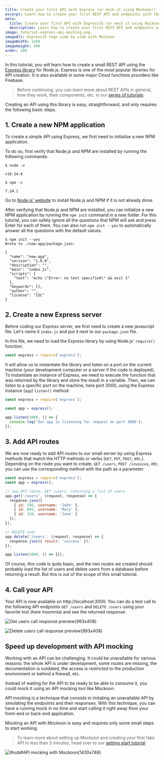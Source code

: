 ```yaml
---
title: Create your first API with Express (or mock it using Mockoon!)
excerpt: Learn how to create your first REST API and endpoints with the Node.js Express framework or mock it using Mockoon to accelerate your application development
meta:
  title: Create your first API with ExpressJS (or mock it using Mockoon!)
  description: Learn how to create your first REST API and endpoints with the Node.js Express framework or mock it using Mockoon to accelerate your application development
image: tutorial-express-api-mocking.png
imageAlt: ExpressJS logo side by side with Mockoon
imageWidth: 1200
imageHeight: 400
order: 200
---
```


In this tutorial, you will learn how to create a small REST API using the [Express library](https://expressjs.com/) for Node.js. Express is one of the most popular libraries for API creation. It is also available in some major Cloud functions providers like Firebase.

> Before continuing, you can learn more about REST APIs in general, how they work, their components, etc. in our [series of tutorials](/articles/api-guide-what-are-api/)

Creating an API using this library is easy, straightforward, and only requires the following basic steps.

## 1. Create a new NPM application

To create a simple API using Express, we first need to initialize a new NPM application.

To do so, first verify that Node.js and NPM are installed by running the following commands:

```sh-sessions
$ node -v

v16.14.0
```

```sh-sessions
$ npm -v

7.24.1
```

Go to [Node.js' website](https://nodejs.org/en/) to install Node.js and NPM if it is not already done.

After verifying that Node.js and NPM are installed, you can initialize a new NPM application by running the `npm init` command in a new folder. For this tutorial, you can safely ignore all the questions that NPM will ask and press Enter for each of them. You can also run `npm init --yes` to automatically answer all the questions with the default values.

```sh-sessions
$ npm init --yes
Wrote to ./new-app/package.json:

{
  "name": "new-app",
  "version": "1.0.0",
  "description": "",
  "main": "index.js",
  "scripts": {
    "test": "echo \"Error: no test specified\" && exit 1"
  },
  "keywords": [],
  "author": "",
  "license": "ISC"
}
```

## 2. Create a new Express server

Before coding our Express server, we first need to create a new javascript file. Let's name it `index.js` and put it next to our `package.json` file.

In this file, we need to load the Express library by using Node.js' `require()` function:

```js
const express = require('express');
```

It will allow us to instantiate the library and listen on a port on the current machine (your development computer or a server if the code is deployed).
To instantiate an instance of Express, we need to execute the function that was returned by the library and store the result in a variable. Then, we can listen to a specific port on the machine, here port 3000, using the Express instance (`app`) `listen()` method:

```js
const express = require('express');

const app = express();

app.listen(3000, () => {
  console.log('Our app is listening for request on port 3000');
});
```

## 3. Add API routes

We are now ready to add API routes to our small server by using Express methods that match the HTTP methods or verbs (`GET`, `PUT`, `POST`, etc.). Depending on the route you want to create, `GET /users`, `POST /invoices`, etc. you can use the corresponding method with the path as a parameter:

```js
const express = require('express');
const app = express();

// new API route: GET /users, returning a list of users
app.get('/users', (request, response) => {
  response.json([
    { id: 546, username: 'John' },
    { id: 894, username: 'Mary' },
    { id: 326, username: 'Jane' }
  ]);
});

// DELETE user
app.delete('/users', (request, response) => {
  response.json({ result: 'success' });
});

app.listen(3000, () => {});
```

Of course, this code is quite basic, and the two routes we created should probably load the list of users and delete users from a database before returning a result. But this is out of the scope of this small tutorial.

## 4. Call your API

Your API is now available on http://localhost:3000. You can do a test call to the following API endpoints `GET /users` and `DELETE /users` using your favorite tool (here Insomnia) and see the returned response:

![Get users call response preview{993x408}](/images/tutorials/express-api-mocking/api-get-users-call.png)

![Delete users call response preview{993x408}](/images/tutorials/express-api-mocking/api-delete-users-call.png)

## Speed up development with API mocking

Working with an API can be challenging. It could be unavailable for various reasons: the whole API is under development, some routes are missing, the documentation is outdated, the access is restricted to the production environment or behind a firewall, etc.

Instead of waiting for the API to be ready to be able to consume it, you could mock it using an API mocking tool like Mockoon.

API mocking is a technique that consists in imitating an unavailable API by simulating the endpoints and their responses. With this technique, you can have a running mock in no time and start calling it right away from your front-end or back-end application.

Mocking an API with Mockoon is easy and requires only some small steps to start working.

> To learn more about setting up Mockoon and creating your first fake API in less than 5 minutes, head over to our [getting start tutorial](/tutorials/getting-started/)

![#sub#API mocking with Mockoon{1430x748}](/images/tutorials/api-mocking-demo.gif)
